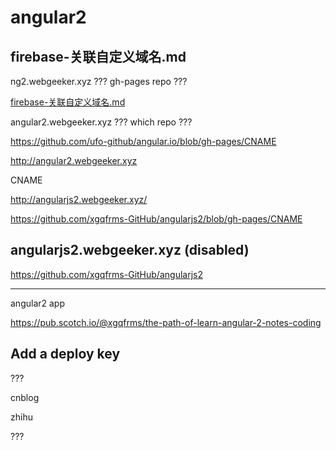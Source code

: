 # angular2

## firebase-关联自定义域名.md


ng2.webgeeker.xyz
??? gh-pages repo ???
 

[firebase-关联自定义域名.md](firebase-关联自定义域名.md)


angular2.webgeeker.xyz  ??? which repo ???

https://github.com/ufo-github/angular.io/blob/gh-pages/CNAME  

http://angular2.webgeeker.xyz

CNAME






http://angularjs2.webgeeker.xyz/

https://github.com/xgqfrms-GitHub/angularjs2/blob/gh-pages/CNAME

## angularjs2.webgeeker.xyz (disabled)

https://github.com/xgqfrms-GitHub/angularjs2








*************************************************************************************************************************

angular2 app


https://pub.scotch.io/@xgqfrms/the-path-of-learn-angular-2-notes-coding



## Add a deploy key

???

cnblog

zhihu

???
